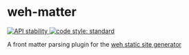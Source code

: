 # weh-matter

<a href="https://nodejs.org/api/documentation.html#documentation_stability_index">
  <img src="https://img.shields.io/badge/stability-experimental-orange.svg?style=flat-square" alt="API stability" />
</a>
<a href="https://github.com/feross/standard">
  <img src="https://img.shields.io/badge/code%20style-standard-blue.svg?style=flat-square" alt="code style: standard">
</a>

A front matter parsing plugin for the [weh static site generator](https://github.com/wehjs/weh)
